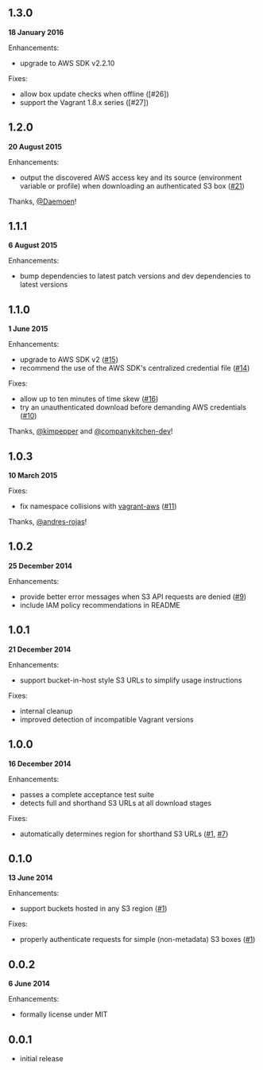 ## 1.3.0

**18 January 2016**

Enhancements:

* upgrade to AWS SDK v2.2.10

Fixes:

* allow box update checks when offline ([#26])
* support the Vagrant 1.8.x series ([#27])

## 1.2.0

**20 August 2015**

Enhancements:

* output the discovered AWS access key and its source (environment variable or
  profile) when downloading an authenticated S3 box ([#21])

Thanks, [@Daemoen][Daemoen]!

## 1.1.1

**6 August 2015**

Enhancements:

* bump dependencies to latest patch versions and dev dependencies to latest
  versions

## 1.1.0

**1 June 2015**

Enhancements:

* upgrade to AWS SDK v2 ([#15])
* recommend the use of the AWS SDK's centralized credential file ([#14])

Fixes:

* allow up to ten minutes of time skew ([#16])
* try an unauthenticated download before demanding AWS credentials ([#10])

Thanks, [@kimpepper][kimpepper] and [@companykitchen-dev][companykitchen-dev]!

## 1.0.3

**10 March 2015**

Fixes:

* fix namespace collisions with [vagrant-aws][vagrant-aws] ([#11])

Thanks, [@andres-rojas][andres-rojas]!


## 1.0.2

**25 December 2014**

Enhancements:

* provide better error messages when S3 API requests are denied ([#9])
* include IAM policy recommendations in README

## 1.0.1

**21 December 2014**

Enhancements:

* support bucket-in-host style S3 URLs to simplify usage instructions

Fixes:

* internal cleanup
* improved detection of incompatible Vagrant versions

## 1.0.0

**16 December 2014**

Enhancements:

* passes a complete acceptance test suite
* detects full and shorthand S3 URLs at all download stages

Fixes:

* automatically determines region for shorthand S3 URLs ([#1], [#7])

## 0.1.0

**13 June 2014**

Enhancements:

* support buckets hosted in any S3 region ([#1])

Fixes:

* properly authenticate requests for simple (non-metadata) S3 boxes ([#1])

## 0.0.2

**6 June 2014**

Enhancements:

* formally license under MIT

## 0.0.1

* initial release

[#1]: https://github.com/WhoopInc/vagrant-s3auth/issues/1
[#7]: https://github.com/WhoopInc/vagrant-s3auth/issues/7
[#9]: https://github.com/WhoopInc/vagrant-s3auth/issues/9
[#10]: https://github.com/WhoopInc/vagrant-s3auth/issues/10
[#11]: https://github.com/WhoopInc/vagrant-s3auth/pull/11
[#14]: https://github.com/WhoopInc/vagrant-s3auth/issues/14
[#15]: https://github.com/WhoopInc/vagrant-s3auth/issues/15
[#16]: https://github.com/WhoopInc/vagrant-s3auth/issues/16
[#21]: https://github.com/WhoopInc/vagrant-s3auth/issues/21

[Daemoen]: https://github.com/Daemoen
[andres-rojas]: https://github.com/andres-rojas
[companykitchen-dev]: https://github.com/companykitchen-dev
[kimpepper]: https://github.com/kimpepper

[vagrant-aws]: https://github.com/mitchellh/vagrant-aws
